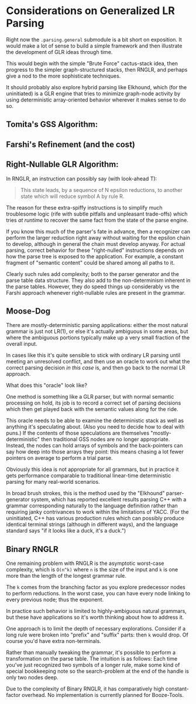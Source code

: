 # Considerations on Generalized LR Parsing

Right now the `.parsing.general` submodule is a bit short on
exposition. It would make a lot of sense to build a simple framework
and then illustrate the development of GLR ideas through time.

This would begin with the simple "Brute Force" cactus-stack idea,
then progress to the simpler graph-structured stacks, then RNGLR,
and perhaps give a nod to the more sophisticate techniques.

It should probably also explore hybrid parsing like Elkhound,
which (for the uninitiated) is a GLR engine that tries to minimize
graph-node activity by using deterministic array-oriented behavior
wherever it makes sense to do so.

## Tomita's GSS Algorithm:

## Farshi's Refinement (and the cost)

## Right-Nullable GLR Algorithm:

In RNGLR, an instruction can possibly say (with look-ahead T):

> This state leads, by a sequence of N epsilon reductions, to another
> state which will reduce symbol A by rule R.

The reason for these extra-spiffy instructions is to simplify much
troublesome logic (rife with subtle pitfalls and unpleasant trade-offs)
which tries _at runtime_ to recover the same fact from the state of the
parse engine. 

If you know this much of the parser's fate in advance, then
a recognizer can perform the larger reduction right away without
waiting for the epsilon chain to develop, although in general the chain
must develop anyway. For actual parsing, correct behavior for
these "right-nulled" instructions depends on how the parse tree is
exposed to the application. For example, a constant fragment of
"semantic content" could be shared among all paths to it.

Clearly such rules add complexity; both to the parser generator and
the parse table data structure. They also add to the non-determinism
inherent in the parse tables. However, they do speed things up
considerably vs the Farshi approach whenever right-nullable rules
are present in the grammar.

## Moose-Dog

There are mostly-deterministic parsing applications: either the
most natural grammar is just not LR(1), or else it's actually
ambiguous in some areas, but where the ambiguous portions typically
make up a very small fraction of the overall input.

In cases like this it's quite sensible to stick with ordinary LR parsing
until meeting an unresolved conflict, and then use an oracle to
work out what the correct parsing decision *in this case* is, and
then go back to the normal LR approach. 

What does this "oracle" look like?

One method is something like a GLR parser, but with normal semantic
processing on hold, its job is to record a correct set of parsing
decisions which then get played back with the semantic values along
for the ride.

This oracle needs to be able to examine the deterministic stack
as well as anything it's speculating about.  (Also you need to
decide how to deal with puns.) If the contents of those
speculations are themselves "mostly-deterministic" then traditional
GSS nodes are no longer appropriate. Instead, the nodes can hold
arrays of symbols and the back-pointers can say how deep into those
arrays they point: this means chasing a lot fewer pointers on average
to perform a trial parse.

Obviously this idea is not appropriate for all grammars, but in
practice it gets performance comparable to traditional linear-time
deterministic parsing for many real-world scenarios.

In broad brush strokes, this is the method used by the "Elkhound"
parser-generator system, which has reported excellent results
parsing C++ with a grammar corresponding naturally to the language
definition rather than requiring janky contrivances to work within
the limitations of YACC. (For the uninitiated, C++ has various
production rules which can possibly produce identical terminal
strings (although in different ways), and the language standard
says "if it looks like a duck, it's a duck.")

## Binary RNGLR

One remaining problem with RNGLR is the asymptotic worst-case complexity,
which is `O(n^k)` where `n` is the size of the input and `k` is one more
than the length of the longest grammar rule.

The `k` comes from the branching factor as you explore predecessor nodes
to perform reductions. In the worst case, you can have every node linking
to every previous node; thus the exponent. 

In practice such behavior is limited to highly-ambiguous natural
grammars, but these have applications so it's worth thinking about
how to address it.

One approach is to limit the depth of necessary explorations.
Consider if a long rule were broken into "prefix" and "suffix" parts:
then `k` would drop. Of course you'd have extra non-terminals.

Rather than manually tweaking the grammar, it's possible to perform a
transformation on the parse table. The intuition is as follows:
Each time you've just recognized two symbols of a longer rule, make
some kind of special bookkeeping note so the search-problem at the end
of the handle is only two nodes deep.

Due to the complexity of Binary RNGLR, it has comparatively high
constant-factor overhead. No implementation is currently
planned for Booze-Tools. 
